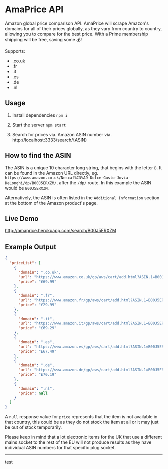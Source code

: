 # AmaPrice API

Amazon global price comparison API. AmaPrice will scrape Amazon's domains for all of their prices globally, as they vary from country to country, allowing you to compare for the best price. With a Prime membership shipping will be free, saving some 💰!

Supports:
- .co.uk
- .fr
- .it
- .es
- .de
- .nl

## Usage

1. Install dependencies `npm i`

2. Start the server `npm start`

3. Search for prices via. Amazon ASIN number via. http://localhost:3333/search/{ASIN}

## How to find the ASIN

The ASIN is a unique 10 character long string, that begins with the letter `B`. It can be found in the Amazon URL directly, eg. `https://www.amazon.co.uk/Nescaf%C3%A9-Dolce-Gusto-Jovia-DeLonghi/dp/B00J5ERXZM/`, after the `/dp/` route. In this example the ASIN would be `B00J5ERXZM`.

Alternatively, the ASIN is often listed in the `Additional Information` section at the bottom of the Amazon product's page.

## Live Demo

http://amaprice.herokuapp.com/search/B00J5ERXZM

## Example Output

```json
{
  "priceList": [
    {
      "domain": ".co.uk",
      "url": "https://www.amazon.co.uk/gp/aws/cart/add.html?ASIN.1=B00J5ERXZM&Quantity.1=1",
      "price": "£69.99"
    },
    {
      "domain": ".fr",
      "url": "https://www.amazon.fr/gp/aws/cart/add.html?ASIN.1=B00J5ERXZM&Quantity.1=1",
      "price": "£29.99"
    },
    {
      "domain": ".it",
      "url": "https://www.amazon.it/gp/aws/cart/add.html?ASIN.1=B00J5ERXZM&Quantity.1=1",
      "price": "£69.29"
    },
    {
      "domain": ".es",
      "url": "https://www.amazon.es/gp/aws/cart/add.html?ASIN.1=B00J5ERXZM&Quantity.1=1",
      "price": "£67.49"
    },
    {
      "domain": ".de",
      "url": "https://www.amazon.de/gp/aws/cart/add.html?ASIN.1=B00J5ERXZM&Quantity.1=1",
      "price": "£70.19"
    },
    {
      "domain": ".nl",
      "price": null
    }
  ]
}
```

A `null` response value for `price` represents that the item is not available in that country, this could be as they do not stock the item at all or it may just be out of stock temporarily.

Please keep in mind that a lot electronic items for the UK that use a different mains socket to the rest of the EU will not produce results as they have individual ASIN numbers for that specific plug socket.

---

test
